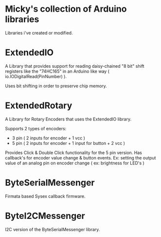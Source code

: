 Micky's collection of Arduino libraries
=======
Libraries i've created or modified.


ExtendedIO
=======
A Library that provides support for reading daisy-chained "8 bit" shift registers like the "74HC165" in an Arduino like way ( io.IODigitalRead(PinNumber) ).

Uses bit shifting in order to preserve chip memory.


ExtendedRotary
=======
A Library for Rotary Encoders that uses the ExtendedIO library.

Supports 2 types of encoders:
- 3 pin ( 2 inputs for encoder + 1 vcc )
- 5 pin ( 2 inputs for encoder + 1 input for button + 2 vcc )

Provides Click & Double Click functionality for the 5 pin version.
Has callback's for encoder value change & button events. 
Ex: setting the output value of an analog pin on encoder change ( ex: brightness for LED's )


ByteSerialMessenger
=======
Firmata based Sysex callback firmware.



ByteI2CMessenger
=======
I2C version of the ByteSerialMessenger library.